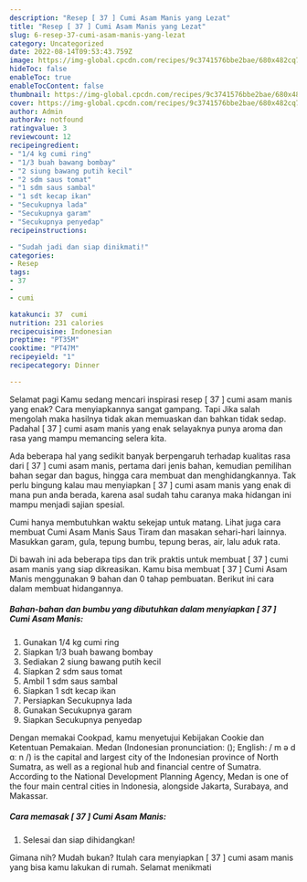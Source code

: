 ```yaml
---
description: "Resep [ 37 ] Cumi Asam Manis yang Lezat"
title: "Resep [ 37 ] Cumi Asam Manis yang Lezat"
slug: 6-resep-37-cumi-asam-manis-yang-lezat
category: Uncategorized
date: 2022-08-14T09:53:43.759Z
image: https://img-global.cpcdn.com/recipes/9c3741576bbe2bae/680x482cq70/37-cumi-asam-manis-foto-resep-utama.jpg
hideToc: false
enableToc: true
enableTocContent: false
thumbnail: https://img-global.cpcdn.com/recipes/9c3741576bbe2bae/680x482cq70/37-cumi-asam-manis-foto-resep-utama.jpg
cover: https://img-global.cpcdn.com/recipes/9c3741576bbe2bae/680x482cq70/37-cumi-asam-manis-foto-resep-utama.jpg
author: Admin
authorAv: notfound
ratingvalue: 3
reviewcount: 12
recipeingredient:
- "1/4 kg cumi ring"
- "1/3 buah bawang bombay"
- "2 siung bawang putih kecil"
- "2 sdm saus tomat"
- "1 sdm saus sambal"
- "1 sdt kecap ikan"
- "Secukupnya lada"
- "Secukupnya garam"
- "Secukupnya penyedap"
recipeinstructions:

- "Sudah jadi dan siap dinikmati!"
categories:
- Resep
tags:
- 37
- 
- cumi

katakunci: 37  cumi 
nutrition: 231 calories
recipecuisine: Indonesian
preptime: "PT35M"
cooktime: "PT47M"
recipeyield: "1"
recipecategory: Dinner

---
```



Selamat pagi Kamu sedang mencari inspirasi resep [ 37 ] cumi asam manis yang enak? Cara menyiapkannya sangat gampang. Tapi Jika salah mengolah maka hasilnya tidak akan memuaskan dan bahkan tidak sedap. Padahal [ 37 ] cumi asam manis yang enak selayaknya punya aroma dan rasa yang mampu memancing selera kita.


Ada beberapa hal yang sedikit banyak berpengaruh terhadap kualitas rasa dari [ 37 ] cumi asam manis, pertama dari jenis bahan, kemudian pemilihan bahan segar dan bagus, hingga cara membuat dan menghidangkannya. Tak perlu bingung kalau mau menyiapkan [ 37 ] cumi asam manis yang enak di mana pun anda berada, karena asal sudah tahu caranya maka hidangan ini mampu menjadi sajian spesial.

Cumi hanya membutuhkan waktu sekejap untuk matang. Lihat juga cara membuat Cumi Asam Manis Saus Tiram dan masakan sehari-hari lainnya. Masukkan garam, gula, tepung bumbu, tepung beras, air, lalu aduk rata.


Di bawah ini ada beberapa tips dan trik praktis untuk membuat [ 37 ] cumi asam manis yang siap dikreasikan. Kamu bisa membuat [ 37 ] Cumi Asam Manis menggunakan 9 bahan dan 0 tahap pembuatan. Berikut ini cara dalam membuat hidangannya.

<!--inarticleads1-->

##### Bahan-bahan dan bumbu yang dibutuhkan dalam menyiapkan [ 37 ] Cumi Asam Manis:

1. Gunakan 1/4 kg cumi ring
1. Siapkan 1/3 buah bawang bombay
1. Sediakan 2 siung bawang putih kecil
1. Siapkan 2 sdm saus tomat
1. Ambil 1 sdm saus sambal
1. Siapkan 1 sdt kecap ikan
1. Persiapkan Secukupnya lada
1. Gunakan Secukupnya garam
1. Siapkan Secukupnya penyedap


Dengan memakai Cookpad, kamu menyetujui Kebijakan Cookie dan Ketentuan Pemakaian. Medan (Indonesian pronunciation: (); English: / m ə d ɑː n /) is the capital and largest city of the Indonesian province of North Sumatra, as well as a regional hub and financial centre of Sumatra. According to the National Development Planning Agency, Medan is one of the four main central cities in Indonesia, alongside Jakarta, Surabaya, and Makassar. 

<!--inarticleads2-->

##### Cara memasak [ 37 ] Cumi Asam Manis:


1. Selesai dan siap dihidangkan!



Gimana nih? Mudah bukan? Itulah cara menyiapkan [ 37 ] cumi asam manis yang bisa kamu lakukan di rumah. Selamat menikmati
